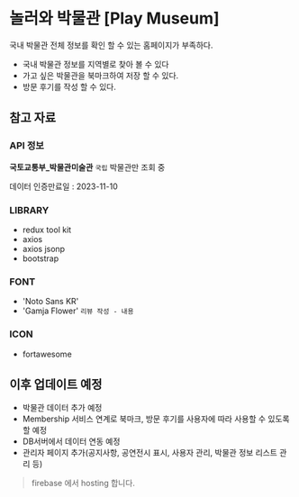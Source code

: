 # 놀러와 박물관 [Play Museum]

국내 박물관 전체 정보를 확인 할 수 있는 홈페이지가 부족하다.

* 국내 박물관 정보를 지역별로 찾아 볼 수 있다
* 가고 싶은 박물관을 북마크하여 저장 할 수 있다.
* 방문 후기를 작성 할 수 있다.

## 참고 자료

### API 정보

**국토교통부_박물관미술관** `국립` 박물관만 조회 중

데이터 인증만료일 : 2023-11-10

### LIBRARY

* redux tool kit
* axios
* axios jsonp
* bootstrap

### FONT

* 'Noto Sans KR'
* 'Gamja Flower' `리뷰 작성 - 내용`

### ICON

* fortawesome

## 이후 업데이트 예정

* 박물관 데이터 추가 예정
* Membership 서비스 연계로 북마크, 방문 후기를 사용자에 따라 사용할 수 있도록 할 예정
* DB서버에서 데이터 연동 예정
* 관리자 페이지 추가(공지사항, 공연전시 표시, 사용자 관리, 박물관 정보 리스트 관리 등)

> firebase 에서 hosting 합니다.